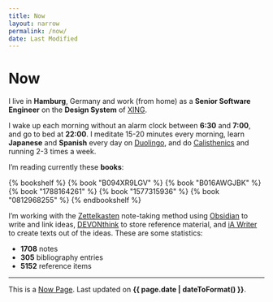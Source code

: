 ```yaml
---
title: Now
layout: narrow
permalink: /now/
date: Last Modified
---
```


# Now

I live in **Hamburg**, Germany and work (from home) as a **Senior Software Engineer** on the **Design System** of [XING](https://www.xing.com/).

I wake up each morning without an alarm clock between **6:30** and **7:00**, and go to bed at **22:00**. I meditate 15-20 minutes every morning, learn **Japanese** and **Spanish** every day on [Duolingo](https://www.duolingo.com/profile/kogakure), and do [Calisthenics](/calisthenics) and running 2-3 times a week.

I’m reading currently these **books**:

{% bookshelf %}
{% book "B094XR9LGV" %}
{% book "B016AWGJBK" %}
{% book "1788164261" %}
{% book "1577315936" %}
{% book "0812968255" %}
{% endbookshelf %}

I’m working with the [Zettelkasten](https://zettelkasten.de/) note-taking method using [Obsidian](https://obsidian.md/) to write and link ideas, [DEVONthink](https://www.devontechnologies.com/apps/devonthink) to store reference material, and [iA Writer](https://ia.net/writer) to create texts out of the ideas. These are some statistics:

- **1708** notes
- **305** bibliography entries
- **5152** reference items

---

This is a [Now Page](https://nownownow.com/). Last updated on **{{ page.date | dateToFormat() }}**.
